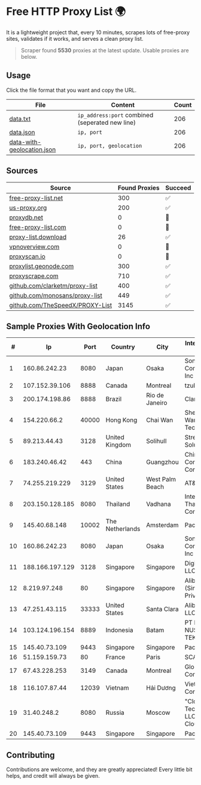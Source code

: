 
# Free HTTP Proxy List 🌍

It is a lightweight project that, every 10 minutes, scrapes lots of free-proxy sites, validates if it works, and serves a clean proxy list.


> Scraper found **5530** proxies at the latest update. Usable proxies are below.

## Usage

Click the file format that you want and copy the URL.


|File|Content|Count|
|----|-------|-----|
|[data.txt](https://raw.githubusercontent.com/themiralay/Proxy-List-World/master/data.txt)|`ip_address:port` combined (seperated new line)|206|
|[data.json](https://raw.githubusercontent.com/themiralay/Proxy-List-World/master/data.json)|`ip, port`|206|
|[data-with-geolocation.json](https://raw.githubusercontent.com/themiralay/Proxy-List-World/master/data-with-geolocation.json)|`ip, port, geolocation`|206|

## Sources

|Source|Found Proxies|Succeed|
|------|-------------|-------|
|[free-proxy-list.net](https://free-proxy-list.net)|300|✅|
|[us-proxy.org](https://www.us-proxy.org)|200|✅|
|[proxydb.net](http://proxydb.net)|0|🚫|
|[free-proxy-list.com](https://free-proxy-list.com/?page=&port=&type%5B%5D=http&type%5B%5D=https&up_time=0&search=Search)|0|🚫|
|[proxy-list.download](https://www.proxy-list.download/HTTP)|26|✅|
|[vpnoverview.com](https://vpnoverview.com/privacy/anonymous-browsing/free-proxy-servers)|0|🚫|
|[proxyscan.io](https://www.proxyscan.io)|0|🚫|
|[proxylist.geonode.com](https://proxylist.geonode.com/api/proxy-list?limit=300&page=1&sort_by=lastChecked&sort_type=desc&protocols=http,https)|300|✅|
|[proxyscrape.com](https://api.proxyscrape.com/v2/?request=displayproxies&protocol=http&timeout=10000&country=all&ssl=all&anonymity=all)|710|✅|
|[github.com/clarketm/proxy-list](https://raw.githubusercontent.com/clarketm/proxy-list/master/proxy-list-raw.txt)|400|✅|
|[github.com/monosans/proxy-list](https://raw.githubusercontent.com/monosans/proxy-list/main/proxies/http.txt)|449|✅|
|[github.com/TheSpeedX/PROXY-List](https://raw.githubusercontent.com/TheSpeedX/PROXY-List/master/http.txt)|3145|✅|


## Sample Proxies With Geolocation Info

|#|Ip|Port|Country|City|Internet Service Provider|
|-|--|----|-------|----|-------------------------|
|1|160.86.242.23|8080|Japan|Osaka|Sony Network Communications Inc|
|2|107.152.39.106|8888|Canada|Montreal|tzulo, inc.|
|3|200.174.198.86|8888|Brazil|Rio de Janeiro|Claro S.A|
|4|154.220.66.2|40000|Hong Kong|Chai Wan|Shenzhen Wanghu Technology Co|
|5|89.213.44.43|3128|United Kingdom|Solihull|StreamTech Solutions EOOD|
|6|183.240.46.42|443|China|Guangzhou|China Mobile Communications Corporation|
|7|74.255.219.229|3129|United States|West Palm Beach|AT&T Corp.|
|8|203.150.128.185|8080|Thailand|Vadhana|Internet Thailand Company Ltd|
|9|145.40.68.148|10002|The Netherlands|Amsterdam|Packet Host, Inc.|
|10|160.86.242.23|8080|Japan|Osaka|Sony Network Communications Inc|
|11|188.166.197.129|3128|Singapore|Singapore|DigitalOcean, LLC|
|12|8.219.97.248|80|Singapore|Singapore|Alibaba Cloud (Singapore) Private Limited|
|13|47.251.43.115|33333|United States|Santa Clara|Alibaba Cloud LLC|
|14|103.124.196.154|8889|Indonesia|Batam|PT INFORMASI NUSANTARA TEKNOLOGI|
|15|145.40.73.109|9443|Singapore|Singapore|Packet Host, Inc.|
|16|51.159.159.73|80|France|Paris|SCALEWAY|
|17|67.43.228.253|3149|Canada|Montreal|GloboTech Communications|
|18|116.107.87.44|12039|Vietnam|Hải Dương|Viettel Corporation|
|19|31.40.248.2|8080|Russia|Moscow|"Cloud Technologies" LLC trading as Cloud.ru|
|20|145.40.73.109|9443|Singapore|Singapore|Packet Host, Inc.|



## Contributing

Contributions are welcome, and they are greatly appreciated! Every
little bit helps, and credit will always be given.


